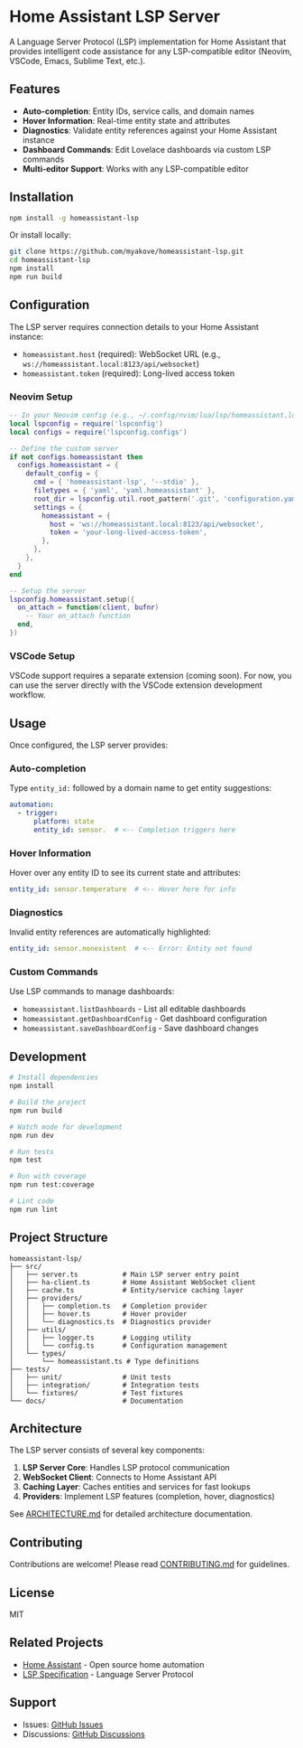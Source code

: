 # Home Assistant LSP Server

A Language Server Protocol (LSP) implementation for Home Assistant that provides intelligent code assistance for any LSP-compatible editor (Neovim, VSCode, Emacs, Sublime Text, etc.).

## Features

- **Auto-completion**: Entity IDs, service calls, and domain names
- **Hover Information**: Real-time entity state and attributes
- **Diagnostics**: Validate entity references against your Home Assistant instance
- **Dashboard Commands**: Edit Lovelace dashboards via custom LSP commands
- **Multi-editor Support**: Works with any LSP-compatible editor

## Installation

```bash
npm install -g homeassistant-lsp
```

Or install locally:

```bash
git clone https://github.com/myakove/homeassistant-lsp.git
cd homeassistant-lsp
npm install
npm run build
```

## Configuration

The LSP server requires connection details to your Home Assistant instance:

- `homeassistant.host` (required): WebSocket URL (e.g., `ws://homeassistant.local:8123/api/websocket`)
- `homeassistant.token` (required): Long-lived access token

### Neovim Setup

```lua
-- In your Neovim config (e.g., ~/.config/nvim/lua/lsp/homeassistant.lua)
local lspconfig = require('lspconfig')
local configs = require('lspconfig.configs')

-- Define the custom server
if not configs.homeassistant then
  configs.homeassistant = {
    default_config = {
      cmd = { 'homeassistant-lsp', '--stdio' },
      filetypes = { 'yaml', 'yaml.homeassistant' },
      root_dir = lspconfig.util.root_pattern('.git', 'configuration.yaml'),
      settings = {
        homeassistant = {
          host = 'ws://homeassistant.local:8123/api/websocket',
          token = 'your-long-lived-access-token',
        },
      },
    },
  }
end

-- Setup the server
lspconfig.homeassistant.setup({
  on_attach = function(client, bufnr)
    -- Your on_attach function
  end,
})
```

### VSCode Setup

VSCode support requires a separate extension (coming soon). For now, you can use the server directly with the VSCode extension development workflow.

## Usage

Once configured, the LSP server provides:

### Auto-completion
Type `entity_id:` followed by a domain name to get entity suggestions:
```yaml
automation:
  - trigger:
      platform: state
      entity_id: sensor.  # <-- Completion triggers here
```

### Hover Information
Hover over any entity ID to see its current state and attributes:
```yaml
entity_id: sensor.temperature  # <-- Hover here for info
```

### Diagnostics
Invalid entity references are automatically highlighted:
```yaml
entity_id: sensor.nonexistent  # <-- Error: Entity not found
```

### Custom Commands
Use LSP commands to manage dashboards:
- `homeassistant.listDashboards` - List all editable dashboards
- `homeassistant.getDashboardConfig` - Get dashboard configuration
- `homeassistant.saveDashboardConfig` - Save dashboard changes

## Development

```bash
# Install dependencies
npm install

# Build the project
npm run build

# Watch mode for development
npm run dev

# Run tests
npm test

# Run with coverage
npm run test:coverage

# Lint code
npm run lint
```

## Project Structure

```
homeassistant-lsp/
├── src/
│   ├── server.ts           # Main LSP server entry point
│   ├── ha-client.ts        # Home Assistant WebSocket client
│   ├── cache.ts            # Entity/service caching layer
│   ├── providers/
│   │   ├── completion.ts   # Completion provider
│   │   ├── hover.ts        # Hover provider
│   │   └── diagnostics.ts  # Diagnostics provider
│   ├── utils/
│   │   ├── logger.ts       # Logging utility
│   │   └── config.ts       # Configuration management
│   └── types/
│       └── homeassistant.ts # Type definitions
├── tests/
│   ├── unit/               # Unit tests
│   ├── integration/        # Integration tests
│   └── fixtures/           # Test fixtures
└── docs/                   # Documentation
```

## Architecture

The LSP server consists of several key components:

1. **LSP Server Core**: Handles LSP protocol communication
2. **WebSocket Client**: Connects to Home Assistant API
3. **Caching Layer**: Caches entities and services for fast lookups
4. **Providers**: Implement LSP features (completion, hover, diagnostics)

See [ARCHITECTURE.md](docs/ARCHITECTURE.md) for detailed architecture documentation.

## Contributing

Contributions are welcome! Please read [CONTRIBUTING.md](CONTRIBUTING.md) for guidelines.

## License

MIT

## Related Projects

- [Home Assistant](https://www.home-assistant.io/) - Open source home automation
- [LSP Specification](https://microsoft.github.io/language-server-protocol/) - Language Server Protocol

## Support

- Issues: [GitHub Issues](https://github.com/myakove/homeassistant-lsp/issues)
- Discussions: [GitHub Discussions](https://github.com/myakove/homeassistant-lsp/discussions)
